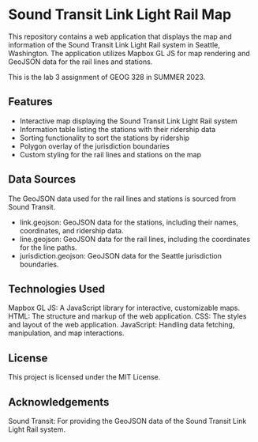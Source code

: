 # Sound Transit Link Light Rail Map

This repository contains a web application that displays the map and information of the Sound Transit Link Light Rail system in Seattle, Washington. The application utilizes Mapbox GL JS for map rendering and GeoJSON data for the rail lines and stations.

This is the lab 3 assignment of GEOG 328 in SUMMER 2023.

## Features

- Interactive map displaying the Sound Transit Link Light Rail system
- Information table listing the stations with their ridership data
- Sorting functionality to sort the stations by ridership
- Polygon overlay of the jurisdiction boundaries
- Custom styling for the rail lines and stations on the map

## Data Sources
The GeoJSON data used for the rail lines and stations is sourced from Sound Transit.

- link.geojson: GeoJSON data for the stations, including their names, coordinates, and ridership data.
- line.geojson: GeoJSON data for the rail lines, including the coordinates for the line paths.
- jurisdiction.geojson: GeoJSON data for the Seattle jurisdiction boundaries.

## Technologies Used
Mapbox GL JS: A JavaScript library for interactive, customizable maps.
HTML: The structure and markup of the web application.
CSS: The styles and layout of the web application.
JavaScript: Handling data fetching, manipulation, and map interactions.

## License
This project is licensed under the MIT License.

## Acknowledgements
Sound Transit: For providing the GeoJSON data of the Sound Transit Link Light Rail system.
